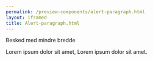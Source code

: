 ```yaml
--- 
permalink: /preview-components/alert-paragraph.html
layout: iframed 
title: Alert-paragraph.html
---
```

<div class="alert alert-info alert--paragraph">
    <div class="alert-body">
        <p class="alert-heading">Besked med mindre bredde</p>
        <p class="alert-text">Lorem ipsum dolor sit amet, Lorem ipsum dolor
            sit amet.</p>
    </div>
</div>